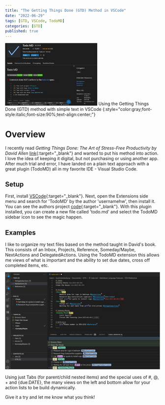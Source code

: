 ```yaml
---
title: "The Getting Things Done (GTD) Method in VSCode"
date: "2022-06-29"
tags: [GTD, VSCode, TodoMD]
categories: [GTD]
published: true
---
```

<img src="../images/todoMD.jpg" alt="" width="300    "/>
Using the Getting Things Done (GTD) method with simple text in VSCode
{:style="color:gray;font-style:italic;font-size:90%;text-align:center;"}

# Overview
I recently read *Getting Things Done: The Art of Stress-Free Productivity by David Allen* [link](https://www.amazon.com/Getting-Things-Done-Stress-Free-Productivity/dp/0142000280){:target="_blank"} and wanted to put his method into action.  I love the idea of keeping it digital, but not purchasing or using another app.  After much trial and error, I have landed on a plain text approach with a great plugin (TodoMD) all in my favorite IDE - Visual Studio Code.

## Setup
First, install [VSCode](https://code.visualstudio.com/download){:target="_blank"}.  Next, open the Extensions side menu and search for 'TodoMD' by the author 'usernamehw', then install it.  You can see the authors project [code](https://github.com/usernamehw/vscode-todo-md){:target="_blank"}.  With this plugin installed, you can create a new file called 'todo.md' and select the TodoMD sidebar icon to see the magic happen.  

## Examples
I like to organize my text files based on the method taught in David's book.  This consists of an Inbox, Projects, Reference, Someday/Maybe, NextActions and DelegatedActions.  Using the TodoMD extension this allows me views of what is important and the ability to set due dates, cross off completed items, etc.

<img src="../images/todoMD_Example.jpg" alt="" width="600    "/>

Using just Tabs (for parent/child nested items) and the special uses of #, @, + and {due:DATE}, the many views on the left and bottom allow for your action lists to be build dynamically.

Give it a try and let me know what you think!